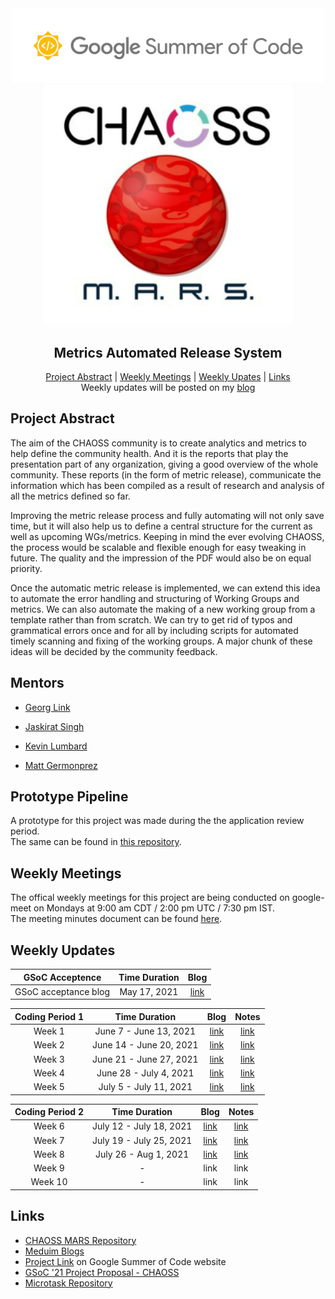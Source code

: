 <div align="center">
    <a href="https://summerofcode.withgoogle.com/projects/#6676319141625856"><img src="assets/gsoc_logo.png" width="500" alt="gsoc logo"></a> <br>
    <a href="https://github.com/chaoss/mars"><img src="assets/MARS.jpg" width="400" alt="gsoc logo"></a> <br>
    <h2>
        Metrics Automated Release System 
    </h2>
	<a href="#project-abstract">Project Abstract</a> |
    <a href="#weekly-meetings">Weekly Meetings</a> |
    <a href="#weekly-updates">Weekly Upates</a> |
    <a href="#links">Links</a>
    <br>
    Weekly updates will be posted on my <a href="https://medium.com/@ritik18406">blog</a>
</div>

## Project Abstract

The aim of the CHAOSS community is to create analytics and metrics to help define the community health. And it is the reports that play the presentation part of any organization, giving a good overview of the whole community. These reports (in the form of metric release), communicate the information which has been compiled as a result of research and analysis of all the metrics defined so far.

Improving the metric release process and fully automating will not only save time, but it will also help us to define a central structure for the current as well as upcoming WGs/metrics. Keeping in mind the ever evolving CHAOSS, the process would be scalable and flexible enough for easy tweaking in future. The quality and the impression of the PDF would also be on equal priority.

Once the automatic metric release is implemented, we can extend this idea to automate the error handling and structuring of Working Groups and metrics. We can also automate the making of a new working group from a template rather than from scratch. We can try to get rid of typos and grammatical errors once and for all by including scripts for automated timely scanning and fixing of the working groups. A major chunk of these ideas will be decided by the community feedback.

## Mentors

* [Georg Link](https://github.com/georgLink)

* [Jaskirat Singh](https://github.com/jaskiratsingh2000)

* [Kevin Lumbard](https://github.com/klumb)

* [Matt Germonprez](https://github.com/germonprez)

## Prototype Pipeline

A prototype for this project was made during the the application review period. \
The same can be found in [this repository](https://github.com/ritik-malik/prototype-pipeline).

## Weekly Meetings

The offical weekly meetings for this project are being conducted on google-meet on Mondays at 9:00 am CDT / 2:00 pm UTC / 7:30 pm IST. \
The meeting minutes document can be found [here](https://docs.google.com/document/d/16SMMgMPzB1fz_On3KwGUI-Y3CrNwYnIgc-Avtj3JJ08/edit).

## Weekly Updates

| GSoC Acceptence | Time Duration | Blog |
| :-------------: | :--: | :--: |
| GSoC acceptance blog | May 17, 2021 | [link](https://ritik18406.medium.com/a-new-expedition-awaits-gsoc-21-639fc117e5a0) |


| Coding Period 1 | Time Duration | Blog |  Notes |
| :-------------: | :--: | :--: |  :---: |
| Week 1 | June 7  - June 13, 2021 | [link](https://ritik18406.medium.com/coding-period-1-week-1-e9ab9078d2d7) | [link](meetings/Coding_Period_1/week_1.md) |
| Week 2 | June 14 - June 20, 2021 | [link](https://ritik18406.medium.com/coding-period-1-week-2-9e65bca8c368) | [link](meetings/Coding_Period_1/week_2.md) |
| Week 3 | June 21 - June 27, 2021 | [link](https://ritik18406.medium.com/coding-period-1-week-3-f7f715f8f200) | [link](meetings/Coding_Period_1/week_3.md) |
| Week 4 | June 28 - July 4,  2021 | [link](https://ritik18406.medium.com/coding-period-1-week-4-11c9d4daeebc) | [link](meetings/Coding_Period_1/week_4.md) |
| Week 5 | July 5  - July 11, 2021 | [link](https://ritik18406.medium.com/coding-period-1-week-5-1d64c433a929) | [link](meetings/Coding_Period_1/week_5.md) |

| Coding Period 2 | Time Duration | Blog |  Notes |
| :-------------: | :--: | :--: |  :---: |
| Week 6  | July 12 - July 18, 2021 | [link](https://ritik18406.medium.com/coding-period-2-week-6-95fa52118ff4) | [link](meetings/Coding_Period_2/week_6.md) |
| Week 7  | July 19 - July 25, 2021 | [link](https://ritik18406.medium.com/coding-period-2-week-7-a0d498054184) | [link](meetings/Coding_Period_2/week_7.md) |
| Week 8  | July 26 - Aug 1, 2021   | [link](https://ritik18406.medium.com/coding-period-2-week-8-12e22d54b323) | [link](meetings/Coding_Period_2/week_8.md) |
| Week 9  | - | link | link |
| Week 10 | - | link | link |


## Links

* [CHAOSS MARS Repository](https://github.com/chaoss/mars)
* [Meduim Blogs](https://ritik18406.medium.com/)
* [Project Link](https://summerofcode.withgoogle.com/projects/#6676319141625856) on Google Summer of Code website
* [GSoC '21 Project Proposal - CHAOSS](https://drive.google.com/file/d/1HJ2tHSVkZ3TJQUNDrmucDKkGXSVLQlr1/view?usp=sharing)
* [Microtask Repository](github.com/ritik-malik/microtasks)
